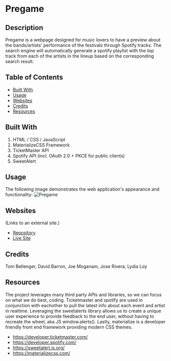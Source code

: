 # Pregame

## Description

Pregame is a webpage designed for music lovers to have a preview about the bands/artists' performance of the festivals through Spotify tracks. The search engine will automatically generate a spotify playlist with the top track from each of the artists in the lineup based on the corresponding search result.
 
## Table of Contents

* [Built With](#BuiltWith)
* [Usage](#Usage)
* [Websites](#Websites)
* [Credits](#Credits)
* [Resources](#Resources)

## Built With

1. HTML / CSS / JavaScript
2. MaterializeCSS Framework
4. TicketMaster API
5. Spotify API (incl. OAuth 2.0 + PKCE for public clients)
6. SweetAlert

## Usage

The following image demonstrates the web application's appearance and functionality:
<img src="./assets/images/Pregame.gif" alt="Pregame"/>

## Websites

  (Links to an external site.)

* [Repository](https://github.com/mogannam/playlist.git)
* [Live Site](https://tbellenger.github.io/playlist/)

## Credits
 
Tom Bellenger,
David Barron,
Joe Moganam,
Jose Rivera,
Lydia Loy

## Resources

The project leverages many third party APIs and libraries, so we can focus on what we do best, coding. Ticketmaster and spotify are used in conjunction with eachother to pull the latest info about each event and artist in realtime. Leveraging the sweetalerts library allows us to create a unique user experience to provide feedback to the end user, without having to recreate the wheel, aka JS window.alerts(). Lastly, materialize is a developer friendly front end framework providing modern CSS themes.
* https://developer.ticketmaster.com/
* https://developer.spotify.com/
* https://sweetalert.js.org/
* https://materializecss.com/


